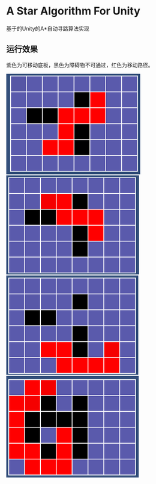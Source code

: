 # A Star Algorithm For Unity
基于的Unity的A*自动寻路算法实现

## 运行效果
紫色为可移动底板，黑色为障碍物不可通过，红色为移动路径。

![IMG01](./Assets/Images/IMG01.png)
![IMG02](./Assets/Images/IMG02.png)
![IMG03](./Assets/Images/IMG03.png)
![IMG04](./Assets/Images/IMG04.png)